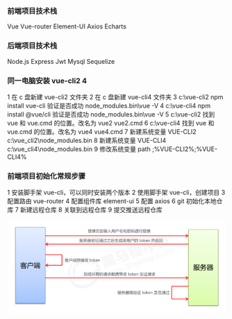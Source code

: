 ### 前端项目技术栈

Vue
Vue-router
Element-UI
Axios
Echarts

### 后端项目技术栈

Node.js
Express
Jwt
Mysql
Sequelize

### 同一电脑安装 vue-cli2 4

1 在 c 盘新建 vue-cli2 文件夹
2 在 c 盘新建 vue-cli4 文件夹
3 c:\vue-cli2 npm install vue-cli 验证是否成功 node_modules\.bin\vue -V
4 c:\vue-cli4 npm install @vue/cli 验证是否成功 node_modules\.bin\vue -V
5 c:\vue-cli2 找到 vue 和 vue.cmd 的位置。改名为 vue2 vue2.cmd
6 c:\vue-cli4 找到 vue 和 vue.cmd 的位置。改名为 vue4 vue4.cmd
7 新建系统变量 VUE-CLI2 c:\vue_cli2\node_modules\.bin
8 新建系统变量 VUE-CLI4 c:\vue_cli4\node_modules\.bin
9 修改系统变量 path ;%VUE-CLI2%;%VUE-CLI4%

### 前端项目初始化常规步骤

1 安装脚手架 vue-cli，可以同时安装两个版本
2 使用脚手架 vue-cli，创建项目
3 配置路由 vue-router
4 配置组件库 element-ui
5 配置 axios
6 git 初始化本地仓库
7 新建远程仓库
8 关联到远程仓库
9 提交推送远程仓库

![Image text](https://github.com/wwfendurer/vue001/blob/master/public/readme-image/0001.PNG)
